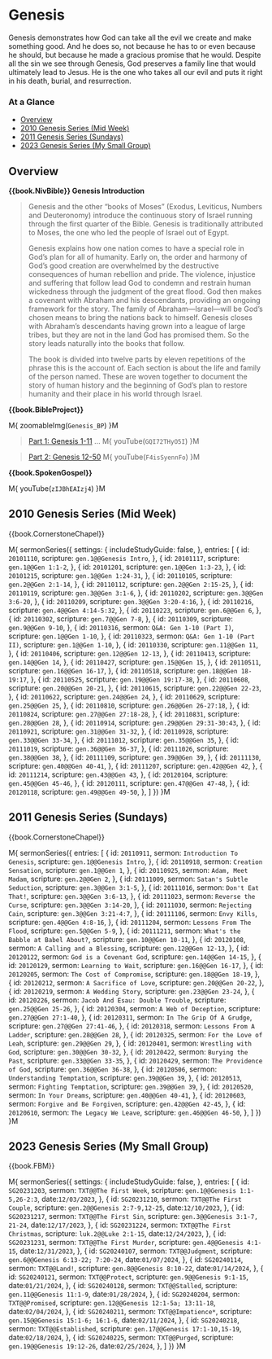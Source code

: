 # Genesis

Genesis demonstrates how God can take all the evil we create and make
something good. And he does so, not because he has to or even because
he should, but because he made a gracious promise that he
would. Despite all the sin we see through Genesis, God preserves a
family line that would ultimately lead to Jesus. He is the one who
takes all our evil and puts it right in his death, burial, and
resurrection.

### At a Glance

- [Overview](#overview)
- [2010 Genesis Series (Mid Week)](#2010-genesis-series-mid-week)
- [2011 Genesis Series (Sundays)](#2011-genesis-series-sundays)
- [2023 Genesis Series (My Small Group)](#2023-genesis-series-my-small-group)


## Overview


**{{book.NivBible}} Genesis Introduction**

> Genesis and the other “books of Moses” (Exodus, Leviticus, Numbers and
> Deuteronomy) introduce the continuous story of Israel running through
> the first quarter of the Bible. Genesis is traditionally attributed to
> Moses, the one who led the people of Israel out of Egypt.
> 
> Genesis explains how one nation comes to have a special role in God’s
> plan for all of humanity. Early on, the order and harmony of God’s
> good creation are overwhelmed by the destructive consequences of human
> rebellion and pride. The violence, injustice and suffering that follow
> lead God to condemn and restrain human wickedness through the judgment
> of the great flood. God then makes a covenant with Abraham and his
> descendants, providing an ongoing framework for the story. The family
> of Abraham—Israel—will be God’s chosen means to bring the nations back
> to himself. Genesis closes with Abraham’s descendants having grown
> into a league of large tribes, but they are not in the land God has
> promised them. So the story leads naturally into the books that
> follow.
> 
> The book is divided into twelve parts by eleven repetitions of the
> phrase this is the account of. Each section is about the life and
> family of the person named. These are woven together to document the
> story of human history and the beginning of God’s plan to restore
> humanity and their place in his world through Israel.



**{{book.BibleProject}}**

M{ zoomableImg(`Genesis_BP`) }M

> [Part 1: Genesis 1-11](https://bibleproject.com/explore/video/genesis-1-11/) ...
M{ youTube(`GQI72THyO5I`) }M

> [Part 2: Genesis 12-50](https://bibleproject.com/explore/video/genesis-12-50/)
M{ youTube(`F4isSyennFo`) }M


**{{book.SpokenGospel}}**

M{ youTube(`zIJBhEAIzj4`) }M



## 2010 Genesis Series (Mid Week)

{{book.CornerstoneChapel}}

M{ sermonSeries({
  settings: {
    includeStudyGuide: false,
  },
  entries: [
    { id: `20101110`,                                    scripture: `gen.1@@Genesis Intro`,    },
    { id: `20101117`,                                    scripture: `gen.1@@Gen 1:1-2`,        },
    { id: `20101201`,                                    scripture: `gen.1@@Gen 1:3-23`,       },
    { id: `20101215`,                                    scripture: `gen.1@@Gen 1:24-31`,      },
    { id: `20110105`,                                    scripture: `gen.2@@Gen 2:1-14`,       },
    { id: `20110112`,                                    scripture: `gen.2@@Gen 2:15-25`,      },
    { id: `20110119`,                                    scripture: `gen.3@@Gen 3:1-6`,        },
    { id: `20110202`,                                    scripture: `gen.3@@Gen 3:6-20`,       },
    { id: `20110209`,                                    scripture: `gen.3@@Gen 3:20-4:16`,    },
    { id: `20110216`,                                    scripture: `gen.4@@Gen 4:14-5:32`,    },
    { id: `20110223`,                                    scripture: `gen.6@@Gen 6`,            },
    { id: `20110302`,                                    scripture: `gen.7@@Gen 7-8`,          },
    { id: `20110309`,                                    scripture: `gen.9@@Gen 9-10`,         },
    { id: `20110316`, sermon: `Q&A: Gen 1-10 (Part I)`,  scripture: `gen.1@@Gen 1-10`,         },
    { id: `20110323`, sermon: `Q&A: Gen 1-10 (Part II)`, scripture: `gen.1@@Gen 1-10`,         },
    { id: `20110330`,                                    scripture: `gen.11@@Gen 11`,          },
    { id: `20110406`,                                    scripture: `gen.12@@Gen 12-13`,       },
    { id: `20110413`,                                    scripture: `gen.14@@Gen 14`,          },
    { id: `20110427`,                                    scripture: `gen.15@@Gen 15`,          },
    { id: `20110511`,                                    scripture: `gen.16@@Gen 16-17`,       },
    { id: `20110518`,                                    scripture: `gen.18@@Gen 18-19:17`,    },
    { id: `20110525`,                                    scripture: `gen.19@@Gen 19:17-38`,    },
    { id: `20110608`,                                    scripture: `gen.20@@Gen 20-21`,       },
    { id: `20110615`,                                    scripture: `gen.22@@Gen 22-23`,       },
    { id: `20110622`,                                    scripture: `gen.24@@Gen 24`,          },
    { id: `20110629`,                                    scripture: `gen.25@@Gen 25`,          },
    { id: `20110810`,                                    scripture: `gen.26@@Gen 26-27:18`,    },
    { id: `20110824`,                                    scripture: `gen.27@@Gen 27:18-28`,    },
    { id: `20110831`,                                    scripture: `gen.28@@Gen 28`,          },
    { id: `20110914`,                                    scripture: `gen.29@@Gen 29:31-30:43`, },
    { id: `20110921`,                                    scripture: `gen.31@@Gen 31-32`,       },
    { id: `20110928`,                                    scripture: `gen.33@@Gen 33-34`,       },
    { id: `20111012`,                                    scripture: `gen.35@@Gen 35`,          },
    { id: `20111019`,                                    scripture: `gen.36@@Gen 36-37`,       },
    { id: `20111026`,                                    scripture: `gen.38@@Gen 38`,          },
    { id: `20111109`,                                    scripture: `gen.39@@Gen 39`,          },
    { id: `20111130`,                                    scripture: `gen.40@@Gen 40-41`,       },
    { id: `20111207`,                                    scripture: `gen.42@@Gen 42`,          },
    { id: `20111214`,                                    scripture: `gen.43@@Gen 43`,          },
    { id: `20120104`,                                    scripture: `gen.45@@Gen 45-46`,       },
    { id: `20120111`,                                    scripture: `gen.47@@Gen 47-48`,       },
    { id: `20120118`,                                    scripture: `gen.49@@Gen 49-50`,       },
  ]
}) }M



## 2011 Genesis Series (Sundays)

{{book.CornerstoneChapel}}

M{ sermonSeries({
  entries: [
    { id: `20110911`, sermon: `Introduction To Genesis`,           scripture: `gen.1@@Genesis Intro`, },
    { id: `20110918`, sermon: `Creation Sensation`,                scripture: `gen.1@@Gen 1`,         },
    { id: `20110925`, sermon: `Adam, Meet Madam`,                  scripture: `gen.2@@Gen 2`,         },
    { id: `20111009`, sermon: `Satan's Subtle Seduction`,          scripture: `gen.3@@Gen 3:1-5`,     },
    { id: `20111016`, sermon: `Don't Eat That!`,                   scripture: `gen.3@@Gen 3:6-13`,    },
    { id: `20111023`, sermon: `Reverse the Curse`,                 scripture: `gen.3@@Gen 3:14-20`,   },
    { id: `20111030`, sermon: `Rejecting Cain`,                    scripture: `gen.3@@Gen 3:21-4:7`,  },
    { id: `20111106`, sermon: `Envy Kills`,                        scripture: `gen.4@@Gen 4:8-16`,    },
    { id: `20111204`, sermon: `Lessons From The Flood`,            scripture: `gen.5@@Gen 5-9`,       },
    { id: `20111211`, sermon: `What's the Babble at Babel About?`, scripture: `gen.10@@Gen 10-11`,    },
    { id: `20120108`, sermon: `A Calling and a Blessing`,          scripture: `gen.12@@Gen 12-13`,    },
    { id: `20120122`, sermon: `God is a Covenant God`,             scripture: `gen.14@@Gen 14-15`,    },
    { id: `20120129`, sermon: `Learning to Wait`,                  scripture: `gen.16@@Gen 16-17`,    },
    { id: `20120205`, sermon: `The Cost of Compromise`,            scripture: `gen.18@@Gen 18-19`,    },
    { id: `20120212`, sermon: `A Sacrifice of Love`,               scripture: `gen.20@@Gen 20-22`,    },
    { id: `20120219`, sermon: `A Wedding Story`,                   scripture: `gen.23@@Gen 23-24`,    },
    { id: `20120226`, sermon: `Jacob And Esau: Double Trouble`,    scripture: `gen.25@@Gen 25-26`,    },
    { id: `20120304`, sermon: `A Web of Deception`,                scripture: `gen.27@@Gen 27:1-40`,  },
    { id: `20120311`, sermon: `In The Grip Of A Grudge`,           scripture: `gen.27@@Gen 27:41-46`, },
    { id: `20120318`, sermon: `Lessons From A Ladder`,             scripture: `gen.28@@Gen 28`,       },
    { id: `20120325`, sermon: `For the Love of Leah`,              scripture: `gen.29@@Gen 29`,       },
    { id: `20120401`, sermon: `Wrestling with God`,                scripture: `gen.30@@Gen 30-32`,    },
    { id: `20120422`, sermon: `Burying the Past`,                  scripture: `gen.33@@Gen 33-35`,    },
    { id: `20120429`, sermon: `The Providence of God`,             scripture: `gen.36@@Gen 36-38`,    },
    { id: `20120506`, sermon: `Understanding Temptation`,          scripture: `gen.39@@Gen 39`,       },
    { id: `20120513`, sermon: `Fighting Temptation`,               scripture: `gen.39@@Gen 39`,       },
    { id: `20120520`, sermon: `In Your Dreams`,                    scripture: `gen.40@@Gen 40-41`,    },
    { id: `20120603`, sermon: `Forgive and Be Forgiven`,           scripture: `gen.42@@Gen 42-45`,    },
    { id: `20120610`, sermon: `The Legacy We Leave`,               scripture: `gen.46@@Gen 46-50`,    },
  ]
}) }M


## 2023 Genesis Series (My Small Group)

{{book.FBM}}

M{ sermonSeries({
  settings: {
    includeStudyGuide: false,
  },
  entries: [
    { id: `SG20231203`, sermon: `TXT@@The First Week`,      scripture: `gen.1@@Genesis 1:1-5,26-2:3`,       date:`12/03/2023`, },
    { id: `SG20231210`, sermon: `TXT@@The First Couple`,    scripture: `gen.2@@Genesis 2:7-9,12-25`,        date:`12/10/2023`, },
    { id: `SG20231217`, sermon: `TXT@@The First Sin`,       scripture: `gen.3@@Genesis 3:1-7, 21-24`,       date:`12/17/2023`, },
    { id: `SG20231224`, sermon: `TXT@@The First Christmas`, scripture: `luk.2@@Luke 2:1-15`,                date:`12/24/2023`, },
    { id: `SG20231231`, sermon: `TXT@@The First Murder`,    scripture: `gen.4@@Genesis 4:1-15`,             date:`12/31/2023`, },
    { id: `SG20240107`, sermon: `TXT@@Judgment`,            scripture: `gen.6@@Genesis 6:13-22; 7:20-24`,   date:`01/07/2024`, },
    { id: `SG20240114`, sermon: `TXT@@Land!`,               scripture: `gen.8@@Genesis 8:10-22`,            date:`01/14/2024`, },
    { id: `SG20240121`, sermon: `TXT@@Protect`,             scripture: `gen.9@@Genesis 9:1-15`,             date:`01/21/2024`, },
    { id: `SG20240128`, sermon: `TXT@@Stalled`,             scripture: `gen.11@@Genesis 11:1-9`,            date:`01/28/2024`, },
    { id: `SG20240204`, sermon: `TXT@@Promised`,            scripture: `gen.12@@Genesis 12:1-5a; 13:11-18`, date:`02/04/2024`, },
    { id: `SG20240211`, sermon: `TXT@@Impatience*`,         scripture: `gen.15@@Genesis 15:1-6; 16:1-6`,    date:`02/11/2024`, },
    { id: `SG20240218`, sermon: `TXT@@Established`,         scripture: `gen.17@@Genesis 17:1-10,15-19`,     date:`02/18/2024`, },
    { id: `SG20240225`, sermon: `TXT@@Purged`,              scripture: `gen.19@@Genesis 19:12-26`,          date:`02/25/2024`, },
  ]
}) }M
